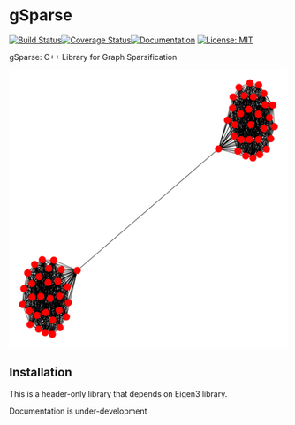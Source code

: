 # gSparse

[![Build Status](https://travis-ci.org/As-12/gSparse.svg?branch=master)](https://travis-ci.org/As-12/gSparse)[![Coverage Status](https://coveralls.io/repos/github/As-12/gSparse/badge.svg?branch=master)](https://coveralls.io/github/As-12/gSparse?branch=master)[![Documentation](https://codedocs.xyz/As-12/gSparse.svg)](https://codedocs.xyz/As-12/gSparse/) [![License: MIT](https://img.shields.io/badge/License-MIT-yellow.svg)](https://opensource.org/licenses/MIT)


gSparse: C++ Library for Graph Sparsification 

![Intro](https://github.com/As-12/gSparse/blob/master/Visualization/SpectralSparsification.gif)


## Installation

This is a header-only library that depends on Eigen3 library.


Documentation is under-development